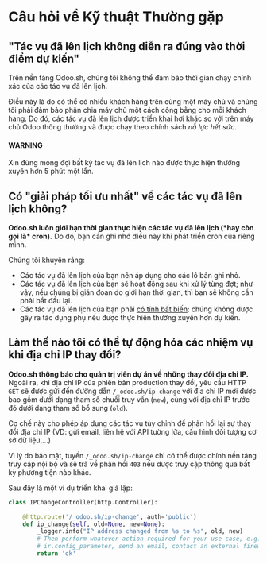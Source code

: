 <a id="odoosh-advanced-frequent-technical-questions"></a>

# Câu hỏi về Kỹ thuật Thường gặp

## "Tác vụ đã lên lịch không diễn ra đúng vào thời điểm dự kiến"

Trên nền tảng Odoo.sh, chúng tôi không thể đảm bảo thời gian chạy chính xác của các tác vụ đã lên lịch.

Điều này là do có thể có nhiều khách hàng trên cùng một máy chủ và chúng tôi phải đảm bảo phân chia máy chủ một cách công bằng cho mỗi khách hàng. Do đó, các tác vụ đã lên lịch được triển khai hơi khác so với trên máy chủ Odoo thông thường và được chạy theo chính sách *nỗ lực hết sức*.

#### WARNING
Xin đừng mong đợi bất kỳ tác vụ đã lên lịch nào được thực hiện thường xuyên hơn 5 phút một lần.

## Có "giải pháp tối ưu nhất" về các tác vụ đã lên lịch không?

**Odoo.sh luôn giới hạn thời gian thực hiện các tác vụ đã lên lịch (\*hay còn gọi là\* cron).** Do đó, bạn cần ghi nhớ điều này khi phát triển cron của riêng mình.

Chúng tôi khuyên rằng:

- Các tác vụ đã lên lịch của bạn nên áp dụng cho các lô bản ghi nhỏ.
- Các tác vụ đã lên lịch của bạn sẽ hoạt động sau khi xử lý từng đợt; như vậy, nếu chúng bị gián đoạn do giới hạn thời gian, thì bạn sẽ không cần phải bắt đầu lại.
- Các tác vụ đã lên lịch của bạn phải [có tính bất biến](https://stackoverflow.com/a/1077421/3332416): chúng không được gây ra tác dụng phụ nếu được thực hiện thường xuyên hơn dự kiến.

<a id="ip-address-change"></a>

## Làm thế nào tôi có thể tự động hóa các nhiệm vụ khi địa chỉ IP thay đổi?

**Odoo.sh thông báo cho quản trị viên dự án về những thay đổi địa chỉ IP.** Ngoài ra, khi địa chỉ IP của phiên bản production thay đổi, yêu cầu HTTP `GET` sẽ được gửi đến đường dẫn `/_odoo.sh/ip-change` với địa chỉ IP mới được bao gồm dưới dạng tham số chuỗi truy vấn (`new`), cùng với địa chỉ IP trước đó dưới dạng tham số bổ sung (`old`).

Cơ chế này cho phép áp dụng các tác vụ tùy chỉnh để phản hồi lại sự thay đổi địa chỉ IP (VD: gửi email, liên hệ với API tường lửa, cấu hình đối tượng cơ sở dữ liệu,...)

Vì lý do bảo mật, tuyến `/_odoo.sh/ip-change` chỉ có thể được chính nền tảng truy cập nội bộ và sẽ trả về phản hồi `403` nếu được truy cập thông qua bất kỳ phương tiện nào khác.

Sau đây là một ví dụ triển khai giả lập:

```python
class IPChangeController(http.Controller):

    @http.route('/_odoo.sh/ip-change', auth='public')
    def ip_change(self, old=None, new=None):
        _logger.info("IP address changed from %s to %s", old, new)
        # Then perform whatever action required for your use case, e.g., update an
        # ir.config_parameter, send an email, contact an external firewall service's API, ...
        return 'ok'
```
